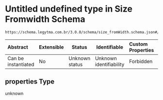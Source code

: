 # Untitled undefined type in Size Fromwidth Schema

```txt
https://schema.legytma.com.br/3.0.0/schema/size_fromWidth.schema.json#/properties
```




| Abstract            | Extensible | Status         | Identifiable            | Custom Properties | Additional Properties | Access Restrictions | Defined In                                                                                  |
| :------------------ | ---------- | -------------- | ----------------------- | :---------------- | --------------------- | ------------------- | ------------------------------------------------------------------------------------------- |
| Can be instantiated | No         | Unknown status | Unknown identifiability | Forbidden         | Allowed               | none                | [size_fromWidth.schema.json\*](../schema/size_fromWidth.schema.json) |

## properties Type

unknown

